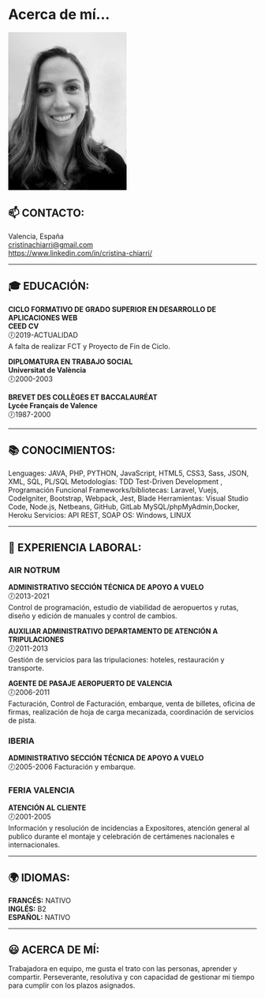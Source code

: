 # Acerca de mí...
![This is me](https://github.com/Crischi/Crischi/blob/main/CV_img.jpg)


## 📫 CONTACTO:
Valencia, España  
cristinachiarri@gmail.com  
https://www.linkedin.com/in/cristina-chiarri/

***

## :mortar_board: EDUCACIÓN:  
**CICLO FORMATIVO DE GRADO SUPERIOR EN DESARROLLO DE APLICACIONES WEB**  
**CEED CV**  
🕖2019-ACTUALIDAD  
A falta de realizar FCT y Proyecto de Fin de Ciclo.

**DIPLOMATURA EN TRABAJO SOCIAL**  
**Universitat de València**  
🕖2000-2003  

**BREVET DES COLLÈGES ET BACCALAURÉAT**  
**Lycée Français de Valence**  
🕖1987-2000  

***

## 📚 CONOCIMIENTOS:
Lenguages: JAVA, PHP, PYTHON, JavaScript, HTML5, CSS3, Sass, JSON, XML, SQL, PL/SQL
Metodologías: TDD Test-Driven Development , Programación Funcional
Frameworks/bibliotecas: Laravel, Vuejs, CodeIgniter, Bootstrap, Webpack, Jest, Blade
Herramientas: Visual Studio Code, Node.js, Netbeans, GitHub, GitLab MySQL/phpMyAdmin,Docker, Heroku
Servicios: API REST, SOAP
OS: Windows, LINUX

***

## 💼 EXPERIENCIA LABORAL:

### AIR NOTRUM
**ADMINISTRATIVO SECCIÓN TÉCNICA DE APOYO A VUELO**  
🕖2013-2021  
Control de programación, estudio de viabilidad de aeropuertos y rutas,  diseño y edición de manuales y control de cambios.

**AUXILIAR ADMINISTRATIVO DEPARTAMENTO DE ATENCIÓN A TRIPULACIONES**  
🕖2011-2013  
Gestión de servicios para las tripulaciones: hoteles, restauración y transporte.

**AGENTE DE PASAJE AEROPUERTO DE VALENCIA**  
🕖2006-2011  
Facturación, Control de Facturación, embarque, venta de billetes, oficina de firmas, realización de hoja de carga mecanizada, coordinación de servicios de pista.

### IBERIA
**ADMINISTRATIVO SECCIÓN TÉCNICA DE APOYO A VUELO**  
🕖2005-2006 
Facturación y embarque.

### FERIA VALENCIA

**ATENCIÓN AL CLIENTE**  
🕖2001-2005  
Información y resolución de incidencias a Expositores, atención general al publico durante el montaje y celebración de certámenes nacionales e internacionales.

***

## 🌍 IDIOMAS:
**FRANCÉS:** NATIVO  
**INGLÉS:** B2  
**ESPAÑOL:** NATIVO  

***

## 😃 ACERCA DE MÍ:
Trabajadora en equipo, me gusta el trato con las personas, aprender y compartir. 
Perseverante, resolutiva y con capacidad de gestionar mi tiempo para cumplir con los plazos asignados.


